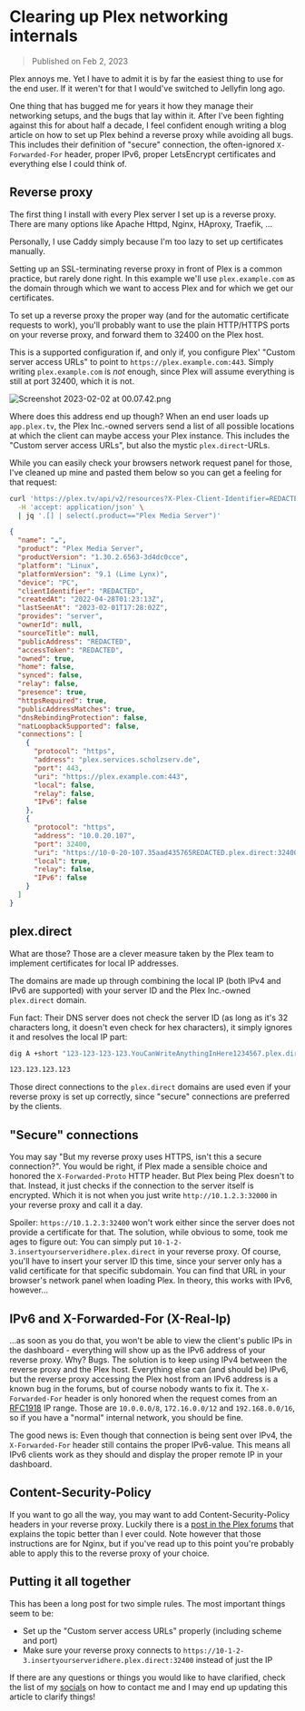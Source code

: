 # Clearing up Plex networking internals

> Published on Feb 2, 2023

Plex annoys me. Yet I have to admit it is by far the easiest thing to use for the end user.  If it weren't for that I would've switched to Jellyfin long ago.

One thing that has bugged me for years it how they manage their networking setups, and the bugs that lay within it. After I've been fighting against this for about half a decade, I feel confident enough writing a blog article on how to set up Plex behind a reverse proxy while avoiding all bugs. This includes their definition of "secure" connection, the often-ignored `X-Forwarded-For` header, proper IPv6, proper LetsEncrypt certificates and everything else I could think of.

## Reverse proxy

The first thing I install with every Plex server I set up is a reverse proxy. There are many options like Apache Httpd, Nginx, HAproxy, Traefik, ...

Personally, I use Caddy simply because I'm too lazy to set up certificates manually.

Setting up an SSL-terminating reverse proxy in front of Plex is a common practice, but rarely done right. In this example we'll use `plex.example.com` as the domain through which we want to access Plex and for which we get our certificates.

To set up a reverse proxy the proper way (and for the automatic certificate requests to work), you'll probably want to use the plain HTTP/HTTPS ports on your reverse proxy, and forward them to 32400 on the Plex host.

This is a supported configuration if, and only if, you configure Plex' "Custom server access URLs" to point to `https://plex.example.com:443`. Simply writing `plex.example.com` is *not* enough, since Plex will assume everything is still at port 32400, which it is not.

![Screenshot 2023-02-02 at 00.07.42.png](https://ruhrscholz.mataroa.blog/images/07e6259c.png)

Where does this address end up though? When an end user loads up `app.plex.tv`, the Plex Inc.-owned servers send a list of all possible locations at which the client can maybe access your Plex instance. This includes the "Custom server access URLs", but also the mystic `plex.direct`-URLs.

While you can easily check your browsers network request panel for those, I've cleaned up mine and pasted them below so you can get a feeling for that request:

```bash
curl 'https://plex.tv/api/v2/resources?X-Plex-Client-Identifier=REDACTED&X-Plex-Token=REDACTED' \
  -H 'accept: application/json' \
  | jq '.[] | select(.product=="Plex Media Server")'
```

```json
{
  "name": "☁️",
  "product": "Plex Media Server",
  "productVersion": "1.30.2.6563-3d4dc0cce",
  "platform": "Linux",
  "platformVersion": "9.1 (Lime Lynx)",
  "device": "PC",
  "clientIdentifier": "REDACTED",
  "createdAt": "2022-04-28T01:23:13Z",
  "lastSeenAt": "2023-02-01T17:28:02Z",
  "provides": "server",
  "ownerId": null,
  "sourceTitle": null,
  "publicAddress": "REDACTED",
  "accessToken": "REDACTED",
  "owned": true,
  "home": false,
  "synced": false,
  "relay": false,
  "presence": true,
  "httpsRequired": true,
  "publicAddressMatches": true,
  "dnsRebindingProtection": false,
  "natLoopbackSupported": false,
  "connections": [
    {
      "protocol": "https",
      "address": "plex.services.scholzserv.de",
      "port": 443,
      "uri": "https://plex.example.com:443",
      "local": false,
      "relay": false,
      "IPv6": false
    },
    {
      "protocol": "https",
      "address": "10.0.20.107",
      "port": 32400,
      "uri": "https://10-0-20-107.35aad435765REDACTED.plex.direct:32400",
      "local": true,
      "relay": false,
      "IPv6": false
    }
  ]
}
```


## plex.direct

What are those? Those are a clever measure taken by the Plex team to implement certificates for local IP addresses.

The domains are made up through combining the local IP (both IPv4 and IPv6 are supported) with your server ID and the Plex Inc.-owned `plex.direct` domain.

Fun fact: Their DNS server does not check the server ID (as long as it's 32 characters long, it doesn't even check for hex characters), it simply ignores it and resolves the local IP part:

```sh
dig A +short "123-123-123-123.YouCanWriteAnythingInHere1234567.plex.direct"

123.123.123.123
```

Those direct connections to the `plex.direct` domains are used even if your reverse proxy is set up correctly, since "secure" connections are preferred by the clients.

## "Secure" connections

You may say "But my reverse proxy uses HTTPS, isn't this a secure connection?". You would be right, if Plex made a sensible choice and honored the `X-Forwarded-Proto` HTTP header. But Plex being Plex doesn't to that. Instead, it just checks if the connection to the server itself is encrypted. Which it is not when you just write `http://10.1.2.3:32000` in your reverse proxy and call it a day.

Spoiler: `https://10.1.2.3:32400` won't work either since the server does not provide a certificate for that. The solution, while obvious to some, took me ages to figure out: You can simply put `10-1-2-3.insertyourserveridhere.plex.direct` in your reverse proxy. Of course, you'll have to insert your server ID this time, since your server only has a valid certificate for that specific subdomain. You can find that URL in your browser's network panel when loading Plex. In theory, this works with IPv6, however...

## IPv6 and X-Forwarded-For (X-Real-Ip)

...as soon as you do that, you won't be able to view the client's public IPs in the dashboard - everything will show up as the IPv6 address of your reverse proxy. Why? Bugs. The solution is to keep using IPv4 between the reverse proxy and the Plex host. Everything else can (and should be) IPv6, but the reverse proxy accessing the Plex host from an IPv6 address is a known bug in the forums, but of course nobody wants to fix it. The `X-Forwarded-For` header is only honored when the request comes from an [RFC1918](https://www.rfc-editor.org/rfc/rfc1918) IP range. Those are `10.0.0.0/8`, `172.16.0.0/12` and `192.168.0.0/16`, so if you have a "normal" internal network, you should be fine.

The good news is: Even though that connection is being sent over IPv4, the `X-Forwarded-For` header still contains the proper IPv6-value. This means all IPv6 clients work as they should and display the proper remote IP in your dashboard.

## Content-Security-Policy

If you want to go all the way, you may want to add Content-Security-Policy headers in your reverse proxy. Luckily there is a [post in the Plex forums](https://forums.plex.tv/t/guide-howto-reverse-proxy-header-hardening-csp-security-headers/676189) that explains the topic better than I ever could. Note however that those instructions are for Nginx, but if you've read up to this point you're probably able to apply this to the reverse proxy of your choice.

## Putting it all together

This has been a long post for two simple rules. The most important things seem to be:

- Set up the "Custom server access URLs" properly (including scheme and port)
- Make sure your reverse proxy connects to `https://10-1-2-3.insertyourserveridhere.plex.direct:32400` instead of just the IP

If there are any questions or things you would like to have clarified, check the list of my [socials](https://scholz.ruhr/socials/) on how to contact me and I may end up updating this article to clarify things!
